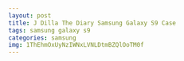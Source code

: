 ```yaml
---
layout: post
title: J Dilla The Diary Samsung Galaxy S9 Case
tags: samsung galaxy s9
categories: samsung
img: 1ThEhmOxUyNzIWNxLVNLDtmBZQlOoTM0f
---
```


